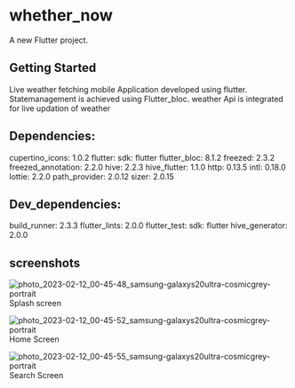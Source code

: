 # whether_now

A new Flutter project.

## Getting Started

Live weather fetching mobile Application developed using flutter.
Statemanagement is achieved using Flutter_bloc.
weather Api is integrated for live updation of weather

## Dependencies:

cupertino_icons: 1.0.2
flutter:
sdk: flutter
flutter_bloc: 8.1.2
freezed: 2.3.2
freezed_annotation: 2.2.0
hive: 2.2.3
hive_flutter: 1.1.0
http: 0.13.5
intl: 0.18.0
lottie: 2.2.0
path_provider: 2.0.12
sizer: 2.0.15

## Dev_dependencies:

build_runner: 2.3.3
flutter_lints: 2.0.0
flutter_test:
sdk: flutter
hive_generator: 2.0.0

## screenshots
![photo_2023-02-12_00-45-48_samsung-galaxys20ultra-cosmicgrey-portrait](https://user-images.githubusercontent.com/36195634/218277228-738e7b60-f12a-42d5-a632-28c08de5cff2.png)
Splash screen

![photo_2023-02-12_00-45-52_samsung-galaxys20ultra-cosmicgrey-portrait](https://user-images.githubusercontent.com/36195634/218277246-43ce64db-aa8f-4a35-91ca-b0b93c3fc2f3.png)
Home Screen

![photo_2023-02-12_00-45-55_samsung-galaxys20ultra-cosmicgrey-portrait](https://user-images.githubusercontent.com/36195634/218277254-c8247596-bbda-482f-ad16-a7b6077485fa.png)
Search Screen
